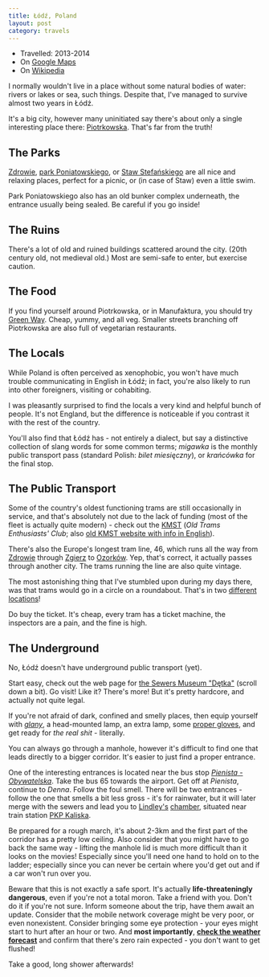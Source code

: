 ```yaml
---
title: Łódź, Poland
layout: post
category: travels
---
```


- Travelled: 2013-2014
- On [Google Maps](https://www.google.com/maps/place/Łódź,+Poland)
- On [Wikipedia](https://en.wikipedia.org/wiki/%C5%81%C3%B3d%C5%BA)

I normally wouldn't live in a place without some natural bodies of
water: rivers or lakes or sea, such things. Despite that, I've managed
to survive almost two years in Łódź.

It's a big city, however many uninitiated say there's about only a
single interesting place there:
[Piotrkowska](https://en.wikipedia.org/wiki/Piotrkowska_Street).
That's far from the truth!

## The Parks

[Zdrowie][],
[park Poniatowskiego](https://www.google.com/maps/place/Park+im.+J.+Poniatowskiego,Łódź,+Poland),
or
[Staw Stefańskiego](https://www.google.com/maps/place/Staw+Stefańskiego,+Łódź,+Poland)
are all nice and relaxing places, perfect for a picnic, or (in case of
Staw) even a little swim.

Park Poniatowskiego also has an old bunker complex underneath, the
entrance usually being sealed. Be careful if you go inside!

[Zdrowie]: https://www.google.com/maps/place/Zdrowie,+Łódź,+Poland

## The Ruins

There's a lot of old and ruined buildings scattered around the city.
(20th century old, not medieval old.) Most are semi-safe to enter, but
exercise caution.

## The Food

If you find yourself around Piotrkowska, or in Manufaktura, you should
try [Green Way](http://greenway.pl/). Cheap, yummy, and all veg.
Smaller streets branching off Piotrkowska are also full of vegetarian
restaurants.

## The Locals

While Poland is often perceived as xenophobic, you won't have much
trouble communicating in English in Łódź; in fact, you're also likely
to run into other foreigners, visiting or cohabiting.

I was pleasantly surprised to find the locals a very kind and helpful
bunch of people. It's not England, but the difference is noticeable if
you contrast it with the rest of the country.

You'll also find that Łódź has - not entirely a dialect, but say a
distinctive collection of slang words for some common terms; *migawka*
is the monthly public transport pass (standard Polish: *bilet
miesięczny*), or *krańcówka* for the final stop.

## The Public Transport

Some of the country's oldest functioning trams are still occasionally
in service, and that's absolutely not due to the lack of funding (most
of the fleet is actually quite modern) - check out the
[KMST](http://www.kmst.pl/) (*Old Trams Enthusiasts' Club*; also
[old KMST website with info in English](http://www.kmst.mpk.lodz.pl/english/)).

There's also the Europe's longest tram line, 46, which runs all the
way from [Zdrowie][] through
[Zgierz](https://www.google.hr/maps/place/Zgierz,+Poland) to
[Ozorków](https://www.google.hr/maps/place/Ozorków,+Poland). Yep,
that's correct, it actually passes through another city. The trams
running the line are also quite vintage.

The most astonishing thing that I've stumbled upon during my days
there, was that trams would go in a circle on a roundabout. That's in
two
[different](https://www.google.com/maps/place/plac+Wolności,+Łódź,+Poland/)
[locations](https://www.google.com/maps/place/rondo+Lotników+Lwowskich,+Łódź,+Poland)!

Do buy the ticket. It's cheap, every tram has a ticket machine, the
inspectors are a pain, and the fine is high.

## The Underground

No, Łódź doesn't have underground public transport (yet).

Start easy, check out the web page for
[the Sewers Museum "Dętka"](http://www.muzeum-lodz.pl/pl/practical-information)
(scroll down a bit). Go visit! Like it? There's more! But it's pretty
hardcore, and actually not quite legal.

If you're not afraid of dark, confined and smelly places, then equip
yourself with
[*glany*](http://static5.rockmetalshop.pl/pol_pl_glany-STEEL-BLACK-10-dziurek--14797_7.jpg),
a head-mounted lamp, an extra lamp, some
[proper gloves](http://mar-cor.pl/63-113-thickbox/rekawice-ochronne-rwiney.jpg),
and get ready for *the real shit* - literally.

You can always go through a manhole, however it's difficult to find
one that leads directly to a bigger corridor. It's easier to just find
a proper entrance.

One of the interesting entrances is located near the bus stop
[*Pienista* - *Obywatelska*](https://www.google.com/maps/place/Pienista+-+Obywatelska+%281679%29,+Łódź,+Poland/@51.7404143,19.4168521,19z).
Take the bus 65 towards the airport. Get off at *Pienista*, continue
to *Denna*. Follow the foul smell. There will be two entrances -
follow the one that smells a bit less gross - it's for rainwater, but
it will later merge with the sewers and lead you to
[Lindley's](https://en.wikipedia.org/wiki/William_Lindley)
[chamber](http://www.zwik.lodz.pl/wgrane_pliki/big_lodz_wodociagi_2738_aokk.jpg),
situated near train station
[PKP Kaliska](https://www.google.com/maps/place/Łódź+Kaliska).

Be prepared for a rough march, it's about 2-3km and the first part of
the corridor has a pretty low ceiling. Also consider that you might
have to go back the same way - lifting the manhole lid is much more
difficult than it looks on the movies! Especially since you'll need
one hand to hold on to the ladder; especially since you can never be
certain where you'd get out and if a car won't run over you.

Beware that this is not exactly a safe sport. It's actually
**life-threateningly dangerous**, even if you're not a total moron.
Take a friend with you. Don't do it if you're not sure. Inform someone
about the trip, have them await an update. Consider that the mobile
network coverage might be very poor, or even nonexistent. Consider
bringing some eye protection - your eyes might start to hurt after an
hour or two. And **most importantly**,
[**check the weather forecast**](https://duckduckgo.com/?q=weather+lodz)
and confirm that there's zero rain expected - you don't want to get
flushed!

Take a good, long shower afterwards!
